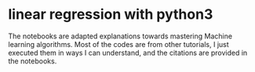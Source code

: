 # linear regression with python3

The notebooks are adapted explanations towards mastering Machine learning algorithms.
Most of the codes are from other tutorials, I just executed them in ways I can understand, and the citations are provided in the notebooks.